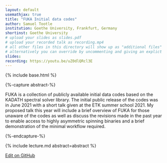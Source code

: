 ```yaml
---
layout: default
usemathjax: true
title: "FUKA Initial data codes"
author: Samuel Tootle
institution: Goethe University, Frankfurt, Germany
shortinst: Goethe University
# upload your slides as slides.pdf
# upload your recorded talk as recording.mp4
# all other files in this directory will show up as "additional files"
# alternatively you can override by uncommenting and giving an explict URL:
slides: 
recording: https://youtu.be/uZ0dlQRcl3E
---
```

{% include base.html %}

{%-capture abstract-%}

FUKA is a collection of publicly available initial data codes based on the KADATH spectral solver library.  The initial public release of the codes was in June 2021 with a short talk given at the ETK summer school 2021. My proposed talk this year will include a brief overview of FUKA for those unaware of the codes as well as discuss the revisions made in the past year to enable access to highly asymmetric spinning binaries and a brief demonstration of the minimal workflow required.

{%-endcapture-%}

<div class="col-xs-12" markdown="1">
{% include lecture.md abstract=abstract %}

[Edit on GitHub](https://github.com/EinsteinToolkit/et2021uiuc/edit/master/{{page.path}})
</div>
